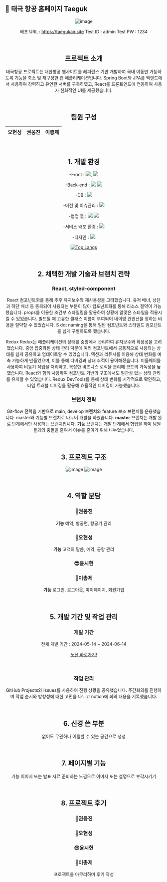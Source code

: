 ## 📖 태극 항공 홈페이지 Taeguk
<div align="center" maxwidth="60%">

![image](https://github.com/Final-Project-Team-2/Taegukair/assets/156178513/4e45c976-46a4-45d6-947b-7b714c1fba1d)

배포 URL : https://taegukair.site
Test ID : admin
Test PW : 1234

<br>

## 프로젝트 소개

태극항공 프로젝트는 대한항공 웹사이트를 레퍼런스 기반 개발하여 국내 이동만 가능하도록 기능을 축소 및 재구성한 웹 애플리케이션입니다. Spring Boot와 JPA를 백엔드에서 사용하여 강력하고 유연한 서버를 구축하였고, React를 프론트엔드에 연동하여 사용자 친화적인 UI를 제공했습니다.

<br>

## 팀원 구성
| **오현성** | **권웅진** | **이총제** |
| :------: |  :------: | :------: |

<br>

## 1. 개발 환경

-Front : <img src="https://img.shields.io/badge/HTML-fe5656?style=for-the-badge&logo=HTML&logoColor=red">, <img src="https://img.shields.io/badge/React-3776AB?style=for-the-badge&logo=React&logoColor=red">

-Back-end : <img src="https://img.shields.io/badge/SpringBoot-74d56a?style=for-the-badge&logo=SpringBoot&logoColor=red"> <img src="https://img.shields.io/badge/JPA-a667cf?style=for-the-badge&logo=JPA&logoColor=red">

-DB : <img src="https://img.shields.io/badge/MySQL-49bcd7?style=for-the-badge&logo=MySQL&logoColor=red">

-버전 및 이슈관리 : <img src="https://img.shields.io/badge/Github-49ba01?style=for-the-badge&logo=Github&logoColor=red">

-협업 툴 : <img src="https://img.shields.io/badge/Discord-dec7f1?style=for-the-badge&logo=Discord&logoColor=red"> <img src="https://img.shields.io/badge/Notion-cbf3de?style=for-the-badge&logo=Notion&logoColor=red"> 

-서비스 배포 환경 : <img src="https://img.shields.io/badge/AWS-ffff2b?style=for-the-badge&logo=AWS&logoColor=black">

-디자인 : <img src="https://img.shields.io/badge/Figma-fa3303?style=for-the-badge&logo=Figma&logoColor=white">

[![Top Langs](https://github-readme-stats.vercel.app/api/top-langs/?username=leechongjae&layout=compact)](https://github.com/leechongjae/github-readme-stats)


<br>

## 2. 채택한 개발 기술과 브랜치 전략

### React, styled-component

React
    컴포넌트화를 통해 추후 유지보수와 재사용성을 고려했습니다.
    유저 배너, 상단과 하단 배너 등 중복되어 사용되는 부분이 많아 컴포넌트화를 통해 리소스 절약이 가능했습니다.
    props를 이용한 조건부 스타일링을 활용하여 상황에 알맞은 스타일을 적용시킬 수 있었습니다.
    빌드될 때 고유한 클래스 이름이 부여되어 네이밍 컨벤션을 정하는 비용을 절약할 수 있었습니다.
    S dot naming을 통해 일반 컴포넌트와 스타일드 컴포넌트를 쉽게 구별하도록 했습니다.
    

Redux
    Redux는 애플리케이션의 상태를 중앙에서 관리하여 유지보수와 확장성을 고려했습니다.
    중앙 집중화된 상태 관리 덕분에 여러 컴포넌트에서 공통적으로 사용되는 상태를 쉽게 공유하고 업데이트할 수 있었습니다.
    액션과 리듀서를 이용해 상태 변화를 예측 가능하게 만들었으며, 이를 통해 디버깅과 상태 추적이 용이해졌습니다.
    미들웨어를 사용하여 비동기 작업을 처리하고, 복잡한 비즈니스 로직을 분리해 코드의 가독성을 높였습니다.
    React와 함께 사용하여 컴포넌트 기반의 구조에서도 일관성 있는 상태 관리를 유지할 수 있었습니다.
    Redux DevTools를 통해 상태 변화를 시각적으로 확인하고, 타임 트래블 디버깅을 활용해 효율적인 디버깅이 가능했습니다.

### 브랜치 전략

Git-flow 전략을 기반으로 main, develop 브랜치와 feature 보조 브랜치를 운용했습니다.
master와 기능별 브랜치로 나누어 개발을 하였습니다.
    **master** 브랜치는 개발 완료 단계에서만 사용하는 브랜치입니다.
    **기능** 브랜치는 개발 단계에서 협업을 하며 팀원들과의 충돌을 줄여서 이슈를 줄이기 위해 나누었습니다. 

<br>

## 3. 프로젝트 구조

![image](https://github.com/Final-Project-Team-2/Taegukair/assets/156178513/6b13ee0d-05c6-47b7-8538-d17f1485cb89)   ![image](https://github.com/Final-Project-Team-2/Taegukair/assets/156178513/fef0992f-6f4c-44d8-9f37-9d945a4e597e)

<br>

## 4. 역할 분담

### 🍊권웅진
**기능**
    예약, 항공편, 항공기 관리
### 👻오현성
**기능**
    고객의 말씀, 예약, 공항 관리
### 😎윤시현

### 🐬이총제
**기능**
    로그인, 로그아웃, 마이페이지, 회원가입
    
<br>

## 5. 개발 기간 및 작업 관리

### 개발 기간

전체 개발 기간 : 2024-05-14 ~ 2024-06-14


[노션 바로가기!](https://www.notion.so/ohgiraffers/7621f33977904cce9e3c83893113e929)

<br>

### 작업 관리

GitHub Projects와 Issues를 사용하여 진행 상황을 공유했습니다.
주간회의를 진행하며 작업 순서와 방향성에 대한 고민을 나누고 notion에 회의 내용을 기록했습니다.

<br>

## 6. 신경 쓴 부분

없어도 무관하나 어필할 수 있는 공간으로 생성

<br>

## 7. 페이지별 기능

기능 이미지 또는 발표 자료 준비하는 느낌으로 이미지 또는 설명으로 부각시키기

<br>

## 8. 프로젝트 후기

### 🍊권웅진

### 👻오현성

### 😎윤시현

### 🐬이총제
프로젝트를 마무리하며 후기 작성



</div>

